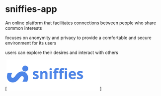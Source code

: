 # sniffies-app

An online platform that facilitates connections between people who share common interests

focuses on anonymity and privacy to provide a comfortable and secure environment for its users

users can explore their desires and interact with others

[<img src="https://github.com/ChassWoods/sniffies-app/blob/main/logo-header-pcles.png"/>]
